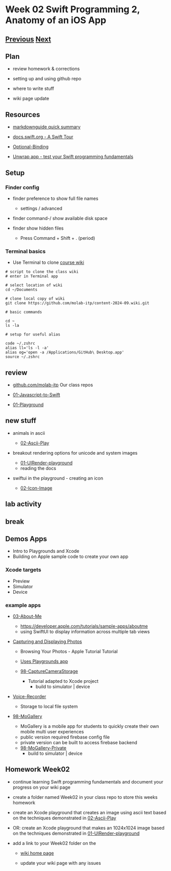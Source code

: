 # Week 02 Swift Programming 2, Anatomy of an iOS App

## [Previous](./01_intro.md) [Next](./03_swiftui.md)

## Plan

- review homework & corrections

- setting up and using github repo

- where to write stuff

- wiki page update

## Resources

- [markdownguide quick summary](https://www.markdownguide.org/cheat-sheet/)

- [docs.swift.org - A Swift Tour](https://docs.swift.org/swift-book/documentation/the-swift-programming-language/guidedtour/)
- [Optional-Binding](https://docs.swift.org/swift-book/documentation/the-swift-programming-language/thebasics#Optional-Binding)

- [Unwrap app - test your Swift programming fundamentals](https://apps.apple.com/us/app/unwrap/id1440611372)

## Setup

### Finder config

- finder preference to show full file names

  - settings / advanced

- finder command-/ show available disk space

- finder show hidden files
  - Press Command + Shift + . (period)

### Terminal basics

- Use Terminal to clone [course wiki](https://github.com/molab-itp/content-2024-09/wiki)

```
# script to clone the class wiki
# enter in Terminal app

# select location of wiki
cd ~/Documents

# clone local copy of wiki
git clone https://github.com/molab-itp/content-2024-09.wiki.git

# basic commands

cd ~
ls -la

# setup for useful alias

code ~/.zshrc
alias ll='ls -l -a'
alias og='open -a /Applications/GitHub\ Desktop.app'
source ~/.zshrc

```

## review

- [github.com/molab-itp](https://github.com/molab-itp) Our class repos

- [01-Javascript-to-Swift](https://github.com/molab-itp/01-Javascript-to-Swift)

- [01-Playground](https://github.com/molab-itp/01-Playground)

## new stuff

- animals in ascii

  - [02-Ascii-Play](https://github.com/molab-itp/02-Ascii-Play)

- breakout rendering options for unicode and system images

  - [01-UIRender-playground](https://github.com/molab-itp/01-UIRender-playground)
  - reading the docs

- swiftui in the playground - creating an icon

  - [02-Icon-Image](https://github.com/molab-itp/02-Icon-Image)

## lab activity

## break

## Demos Apps

- Intro to Playgrounds and Xcode
- Building on Apple sample code to create your own app

### Xcode targets

- Preview
- Simulator
- Device

### example apps

- [03-About-Me](https://github.com/molab-itp/03-About-Me)

  - https://developer.apple.com/tutorials/sample-apps/aboutme
  - using SwiftUI to display information across multiple tab views

- [Capturing and Displaying Photos](https://developer.apple.com/tutorials/sample-apps/capturingphotos-browsephotos)

  - Browsing Your Photos - Apple Tutorial Tutorial
  - [Uses Playgrounds app](https://apps.apple.com/us/app/swift-playgrounds/id1496833156?mt=12)

  - [98-CaptureCameraStorage](https://github.com/molab-itp/98-CaptureCameraStorage)

    - Tutorial adapted to Xcode project
      - build to simulator | device

- [Voice-Recorder](https://github.com/molab-itp/06-Voice-Recorder)

  - Storage to local file system

- [98-MoGallery](https://github.com/molab-itp/98-MoGallery)

  - MoGallery is a mobile app for students to quickly create their own mobile multi user experiences
  - public version required firebase config file
  - private version can be built to access firebase backend
  - [98-MoGallery-Private](https://github.com/molab-itp/98-MoGallery-Private)
    - build to simulator | device

## Homework Week02

- continue learning Swift programming fundamentals and document your progress on your wiki page

- create a folder named Week02 in your class repo to store this weeks homework

- create an Xcode playground that creates an image using ascii text based on the techniques demonstrated in
  [02-Ascii-Play](https://github.com/molab-itp/02-Ascii-Play)
- OR: create an Xcode playground that makes an 1024x1024 image based on the techniques demonstrated in
  [01-UIRender-playground](https://github.com/molab-itp/01-UIRender-playground)

- add a link to your Week02 folder on the

  - [wiki home page](https://github.com/molab-itp/content-2024-09/wiki#week-02-homework)

  - update your wiki page with any issues
